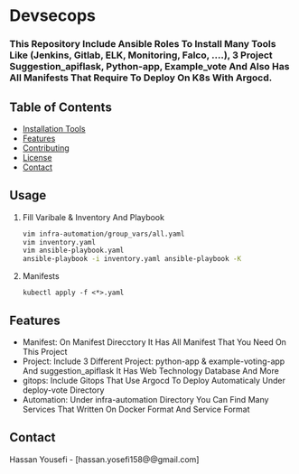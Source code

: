 # Devsecops
### This Repository  Include Ansible Roles To Install Many Tools Like (Jenkins, Gitlab, ELK, Monitoring, Falco, ....), 3 Project Suggestion_apiflask, Python-app, Example_vote And Also Has All Manifests That Require To Deploy On K8s With Argocd.

## Table of Contents
- [Installation Tools](#Usage)
- [Features](#features)
- [Contributing](#contributing)
- [License](#license)
- [Contact](#contact)

## Usage
1. Fill Varibale & Inventory And Playbook
    ```bash
    vim infra-automation/group_vars/all.yaml
    vim inventory.yaml
    vim ansible-playbook.yaml
    ansible-playbook -i inventory.yaml ansible-playbook -K
     ```
2. Manifests
   ```
   kubectl apply -f <*>.yaml
   ``` 
## Features
- Manifest: On Manifest Direcctory It Has All Manifest That You Need On This Project
- Project: Include 3 Different Project:  python-app & example-voting-app And suggestion_apiflask It Has Web Technology Database And More 
- gitops: Include Gitops That Use Argocd To Deploy Automaticaly Under deploy-vote Directory
- Automation: Under infra-automation Directory You Can Find Many Services That Written On Docker Format And Service Format

## Contact
Hassan Yousefi - [hassan.yosefi158@@gmail.com]

